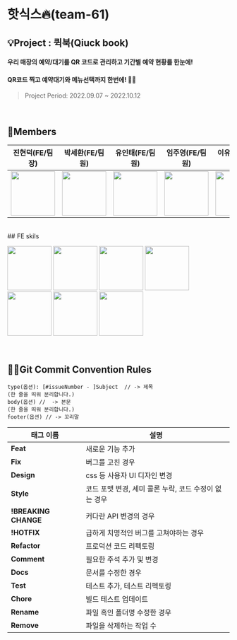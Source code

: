 # 핫식스🔥(team-61)
## 💡Project : 퀵북(Qiuck book)
#### 우리 매장의 예약/대기를 QR 코드로 관리하고 기간별 예약 현황를 한눈에!
#### QR코드 찍고 예약대기와 메뉴선택까지 한번에! 👌🏻
> Project Period: 2022.09.07 ~ 2022.10.12

<br/>

## 👥Members
| 진현덕(FE/팀장) | 박세환(FE/팀원) | 유인태(FE/팀원) | 임주영(FE/팀원) | 이유림(BE/팀원) | 박윤택(BE/팀원) |
| -- | -- | -- | -- | -- | -- |
|<img width="100" height="100" src="https://avatars.githubusercontent.com/u/102455275?v=4"/>|<img width="100" height="100" src="https://avatars.githubusercontent.com/u/104332812?v=4"/>|<img width="100" height="100" src="https://avatars.githubusercontent.com/u/82711000?v=4"/>|<img width="100" height="100" src="https://avatars.githubusercontent.com/u/100186616?v=4"/>|<img width="100" height="100" src="https://avatars.githubusercontent.com/u/104312654?v=4"/>|<img width="100" height="100" src="https://avatars.githubusercontent.com/u/26485439?v=4"/>


<br/>
## FE skils

<br/>

<p>
<img src='https://user-images.githubusercontent.com/103996469/189812990-0697f50e-ac79-4b9f-9c3f-2676ed0a2321.svg' width='100'/> <img src='https://user-images.githubusercontent.com/103996469/189813078-21b761bf-7724-46c4-bb15-f71d7923f9f6.png' width='100'/> <img src='https://user-images.githubusercontent.com/103996469/189814228-102ccb6b-f1df-432b-8ba4-b827a92c60f5.png' width='100'/>  <img src='https://user-images.githubusercontent.com/103996469/189813611-bdf90e19-d6fb-4c4c-ab6d-fc684c88719c.png' width='100'/> <img src='https://seeklogo.com/images/P/prettier-logo-D5C5197E37-seeklogo.com.png' width='100'/> <img src='https://user-images.githubusercontent.com/103996469/189814460-5b760d15-c7e0-451c-8643-6df8dc11bd6e.png' width='100' height='100'/> <img src='https://user-images.githubusercontent.com/103996469/189813177-e1647bb9-7500-4643-b3cc-9af74768107a.png' width='100' height='100'/>
</p>


<br/>

## ✍🏻Git Commit Convention Rules
```
type(옵션): [#issueNumber - ]Subject  // -> 제목
(한 줄을 띄워 분리합니다.)
body(옵션) //  -> 본문 
(한 줄을 띄워 분리합니다.)
footer(옵션) // -> 꼬리말
```

|태그 이름|설명|
|--|--|
|**Feat**|새로운 기능 추가|
|**Fix**|버그를 고친 경우|
|**Design**|css 등 사용자 UI 디자인 변경|
|**Style**|코드 포맷 변경, 세미 콜론 누락, 코드 수정이 없는 경우|
|**!BREAKING CHANGE**|커다란 API 변경의 경우|
|**!HOTFIX**|급하게 치명적인 버그를 고쳐야하는 경우|
|**Refactor**|프로덕션 코드 리펙토링|
|**Comment**|필요한 주석 추가 및 변경|
|**Docs**|문서를 수정한 경우|
|**Test**|테스트 추가, 테스트 리펙토링|
|**Chore**|빌드 테스트 업데이트|
|**Rename**|파일 혹인 폴더명 수정한 경우|
|**Remove**|파일을 삭제하는 작업 수
